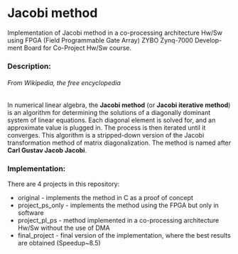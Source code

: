 # Jacobi method
Implementation of Jacobi method in a co-processing architecture Hw/Sw using FPGA (Field Programmable Gate Array) ZYBO Zynq-7000 Develop-
ment Board for Co-Project Hw/Sw course.

### Description:
###### From Wikipedia, the free encyclopedia

In numerical linear algebra, the **Jacobi method** (or **Jacobi iterative method**) is an algorithm for determining the solutions of a diagonally dominant system of linear equations. Each diagonal element is solved for, and an approximate value is plugged in. The process is then iterated until it converges. This algorithm is a stripped-down version of the Jacobi transformation method of matrix diagonalization. The method is named after **Carl Gustav Jacob Jacobi**.

### Implementation:
There are 4 projects in this repository:
- original - implements the method in C as a proof of concept
- project_ps_only - implements the method using the FPGA but only in software
- project_pl_ps - method  implemented in a co-processing architecture Hw/Sw without the use of DMA
- final_project - final version of the implementation, where the best results are obtained (Speedup~8.5)
